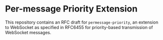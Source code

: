 # Per-message Priority Extension

This repository contains an RFC draft for `permessage-priority`, an extension to WebSocket as specified in RFC6455 for priority-based transmission of WebSocket messages.

